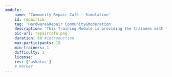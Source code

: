 ```yaml
---
module:
    name: 'Community Repair Café - Simulation'
    id: repairsim
    tag: 'Hardware&Repair Community&Moderation'
    description: 'This Training Module is providing the trainees with the basic understanding of what can go wrong in a Repair Café situation and how to best prepare for it'
    pic-url: repaircafe.png
    duration: 60 #introduction
    max-participants: 15
    min-trainers: 1
    difficulty: 1
    license: 
    res: ['askotec']
    # marker
---  
```

